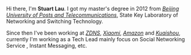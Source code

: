 
<div class="en post-container">
    <p>Hi there, I'm <strong>Stuart Lau</strong>. I
        got my master's degree in 2012
        from <a href="https://www.bupt.edu.cn/"><i>Beijing University of Posts and
            Telecommunications</i></a>, State Key Laboratory of Networking and Switching
        Technology. </p>
    <p>Since then I've been working at
        <a href="https://www.zdns.cn/"><i>ZDNS</i></a>,
        <a href="https://www.mi.com/en/index.html"><i>Xiaomi</i></a>,
        <a href="https://www.amazon.com/"><i>Amazon</i></a> and
        <a href="https://www.kuaishou.com/"><i>Kuaishou</i></a>,
            currently I'm working as a Tech Lead mainly focus on Social Networking Service
            , Instant Messaging, etc.</p>
</div>